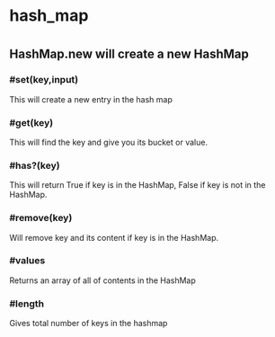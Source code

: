 # hash_map
#
## HashMap.new will create a new HashMap
### #set(key,input)
This will create a new entry in the hash map
### #get(key)
This will find the key and give you its bucket or value.
### #has?(key)
This will return True if key is in the HashMap, False if key is not in the HashMap. 
### #remove(key)
Will remove key and its content if key is in the HashMap. 
### #values
Returns an array of all of contents in the HashMap
### #length
Gives total number of keys in the hashmap